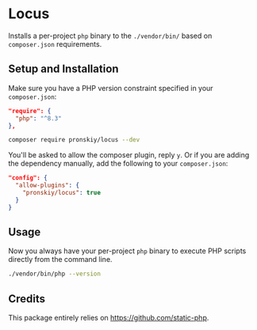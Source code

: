 # Locus

Installs a per-project `php` binary to the `./vendor/bin/` based on `composer.json` requirements.

## Setup and Installation

Make sure you have a PHP version constraint specified in your `composer.json`:

```json
"require": {
  "php": "^8.3"
},
```

```bash
composer require pronskiy/locus --dev 
```

You'll be asked to allow the composer plugin, reply `y`. Or if you are adding the dependency manually, add the following to your `composer.json`:
```json 
"config": {
  "allow-plugins": {
    "pronskiy/locus": true
  }
}
```

## Usage

Now you always have your per-project `php` binary to execute PHP scripts directly from the command line.

```bash
./vendor/bin/php --version
```

## Credits

This package entirely relies on https://github.com/static-php. 
